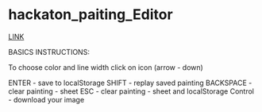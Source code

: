 # hackaton_paiting_Editor
 
[LINK]()


BASICS INSTRUCTIONS: 

To choose color and line width click on icon (arrow - down)

ENTER - save to localStorage
SHIFT - replay saved painting
BACKSPACE - clear painting - sheet
ESC - clear painting - sheet and localStorage
Control - download your image
